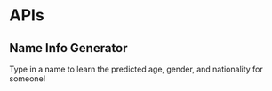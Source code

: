 # APIs

## Name Info Generator

Type in a name to learn the predicted age, gender, and nationality for someone!
